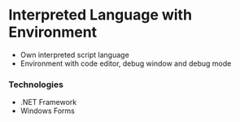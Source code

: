 # Interpreted Language with Environment
- Own interpreted script language
- Environment with code editor, debug window and debug mode
### Technologies
- .NET Framework
- Windows Forms
